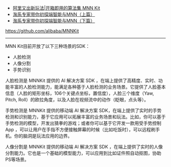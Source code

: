 
* [阿里又出新玩法|开箱即用的算法集 MNN Kit](https://mp.weixin.qq.com/s/YOTRFsdXuMagqZyt7i-pJw)
* [淘系专家带你初探端智能与MNN（上篇）](https://mp.weixin.qq.com/s/_s3ywxRvK7QuOww75lENvA)
* [淘系专家带你初探端智能与MNN（下篇）](https://mp.weixin.qq.com/s/mj3_44pvQaXoWP9dW3R0tQ)

https://github.com/alibaba/MNNKit

---

MNN Kit目前开放了以下三种场景的SDK：
* 人脸检测
* 人像分割
* 手势识别

人脸检测是 MNNKit 提供的 AI 解决方案 SDK ，在端上提供了高精度、实时、功能丰富的人脸检测能力，能满足各种基于人脸检测的业务场景。它提供了人脸基本信息（人脸的矩形坐标，106个关键点坐标，置信度），人脸三个维度（Yaw, Pitch, Roll）的欧拉角度，以及人脸在视频流中的动作（眨眼，点头等）。

手势检测是 MNNKit 提供的移动端 AI 解决方案 SDK，在端上提供了实时的手势检测和识别能力，基于它应用可以拓展丰富的业务场景和玩法。比如，你可以基于手势检测的模型，开发出猜拳的游戏；或者你可以基于它开发一款用受手势控制 App ，可以让用户在手指不方便接触屏幕的时候（比如吃饭时），可以远程刷手机。你的脑洞是玩法应用的边界。

人像分割是 MNNKit 提供的移动端 AI 解决方案 SDK ，在端上提供了实时的人像分割能力。它也是一个基础的模型能力，可以应用到比如证件照自动抠图，协助PS等场景。
